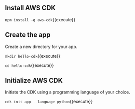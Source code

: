 ## Install AWS CDK 

`npm install -g aws-cdk`{{execute}}

## Create the app

Create a new directory for your app. 

`mkdir hello-cdk`{{execute}}

`cd hello-cdk`{{execute}}


## Initialize AWS CDK

Initiate the CDK using a programming language of your choice.

`cdk init app --language python`{{execute}}
